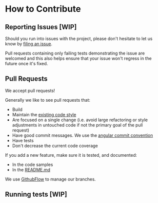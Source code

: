# How to Contribute

## Reporting Issues [WIP]

Should you run into issues with the project, please don't hesitate to let us know by
[filing an issue](https://github.com/axa-group/[PROJECT_NAME]/issues/new).

Pull requests containing only failing tests demonstrating the issue are welcomed
and this also helps ensure that your issue won't regress in the future once it's fixed.

## Pull Requests

We accept pull requests!

Generally we like to see pull requests that:

- Build
- Maintain the [existing code style](https://docs.microsoft.com/en-us/dotnet/csharp/programming-guide/inside-a-program/coding-conventions)
- Are focused on a single change (i.e. avoid large refactoring or style adjustments in untouched code if not the primary goal of the pull request)
- Have good commit messages. We use the [angular commit convention](https://github.com/angular/angular/blob/master/CONTRIBUTING.md#commit)
- Have tests
- Don't decrease the current code coverage

If you add a new feature, make sure it is tested, and documented:
- In the code samples
- In the [README.md](./README.md)

We use [GithubFlow](https://guides.github.com/introduction/flow/) to manage our branches.

## Running tests [WIP]


<!-- Insert your instructions here -->
